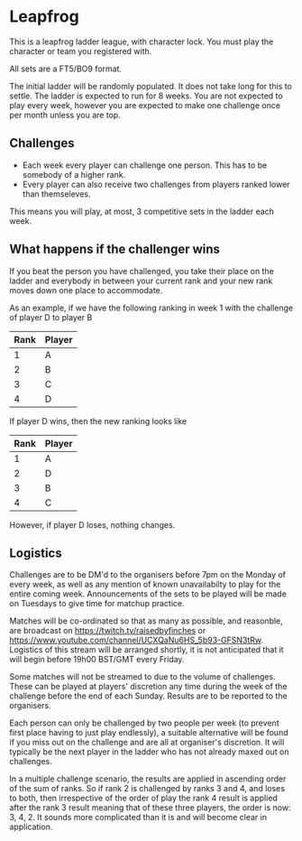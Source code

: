 # Leapfrog

This is a leapfrog ladder league, with character lock. You must play the character or team you registered with.

All sets are a FT5/BO9 format.

The initial ladder will be randomly populated. It does not take long for this to settle. The ladder is expected to run for 8 weeks. You are not expected to play every week, however you are expected to make one challenge once per month unless you are top. 

## Challenges
- Each week every player can challenge one person. This has to be somebody of a higher rank. 
- Every player can also receive two challenges from players ranked lower than themseleves. 

This means you will play, at most, 3 competitive sets in the ladder each week.

## What happens if the challenger wins

If you beat the person you have challenged, you take their place on the ladder and everybody in between your current rank and your new rank moves down one place to accommodate.

As an example, if we have the following ranking in week 1 with the challenge of player D to player B

| Rank | Player |
|---|---|
| 1 | A |
| 2 | B |
| 3 | C |
| 4 | D |

If player D wins, then the new ranking looks like

| Rank | Player |
|---|---|
| 1 | A |
| 2 | D |
| 3 | B |
| 4 | C |

However, if player D loses, nothing changes.

## Logistics 

Challenges are to be DM'd to the organisers before 7pm on the Monday of every week, as well as any mention of known unavailabilty to play for the entire coming week. Announcements of the sets to be played will be made on Tuesdays to give time for matchup practice.


Matches will be co-ordinated so that as many as possible, and reasonble, are broadcast on https://twitch.tv/raisedbyfinches or https://www.youtube.com/channel/UCXQaNu6HS_5b93-GFSN3tRw. Logistics of this stream will be arranged shortly, it is not anticipated that it will begin before 19h00 BST/GMT every Friday.


Some matches will not be streamed to due to the volume of challenges. These can be played at players' discretion any time during the week of the challenge before the end of each Sunday. Results are to be reported to the organisers. 


Each person can only be challenged by two people per week (to prevent first place having to just play endlessly), a suitable alternative will be found if you miss out on the challenge and are all at organiser's discretion. It will typically be the next player in the ladder who has not already maxed out on challenges.


In a multiple challenge scenario, the results are applied in ascending order of the sum of ranks. So if rank 2 is challenged by ranks 3 and 4, and loses to both, then irrespective of the order of play the rank 4 result is applied after the rank 3 result meaning that of these three players, the order is now: 3, 4, 2. It sounds more complicated than it is and will become clear in application.
